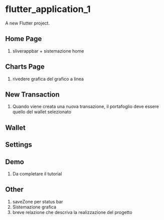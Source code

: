 # flutter_application_1

A new Flutter project.

## Home Page
1. ⁠⁠sliverappbar + sistemazione home

## Charts Page
1. ⁠⁠rivedere grafica del grafico a linea

## New Transaction
1. Quando viene creata una nuova transazione, il portafoglio deve essere quello del wallet selezionato

## Wallet

## Settings

## Demo
1. Da completare il tutorial

## Other
1. ⁠saveZone per status bar
2. Sistemazione grafica
3. ⁠breve relazione che descriva la realizzazione del progetto